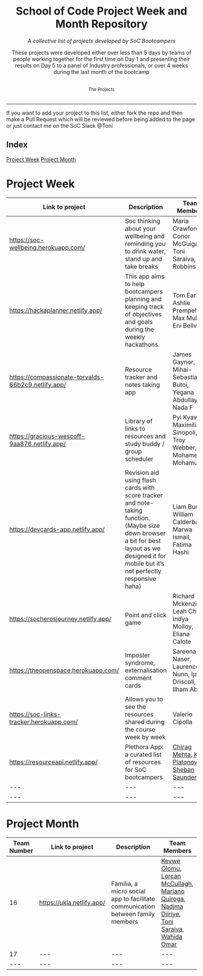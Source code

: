 <div align="center">
    <h1>School of Code Project Week and Month Repository</h1>
    <i>A collective list of projects developed by SoC Bootcampers</i>
    <p>These projects were developed either over less than 5 days by teams of people working together for the first time on Day 1 and presenting their results on Day 5 to a panel of Industry professionals, or over 4 weeks during the last month of the bootcamp</p>
</div>

<br />



<div align="center">
    <sub>The Projects</sub>
    </div><br />

---
If you want to add your project to this list, either fork the repo and then make a Pull Request which will be reviewed before being added to the page or just contact me on the SoC Slack @Toni


## Index
[Project Week](#Project-Week)
[Project Month](#Project-Month)



# Project Week

Link to project | Description | Team Members|
|---|---|---|
|https://soc-wellbeing.herokuapp.com/|Soc thinking about your wellbeing and reminding you to drink water, stand up and take breaks| Maria Crawford, Conor McGuigan, Toni Saraiva, Guy Robbins|
|https://hackaplanner.netlify.app/|This app aims to help bootcampers planning and keeping track of objectives and goals during the weekly hackathons.| Tom Earl, Ashlie Prempeh, Max Muller, Eni Bellver|
|https://compassionate-torvalds-66b2c9.netlify.app/|Resource tracker and notes taking app|James Gaynor, Mihai-Sebastian Butoi, Yegana Abdullayeva, Nada F|
|https://gracious-wescoff-9aa876.netlify.app/|Library of links to resources and study buddy / group scheduler|Pyi Kyaw, Maximiliano Sinopoli, Troy Webber, Mohamed Mohamud|
|https://devcards-app.netlify.app/|Revision aid using flash cards with score tracker and note-taking function. (Maybe size down browser a bit for best layout as we designed it for mobile but it’s not perfectly responsive haha)|Liam Burton, William Calderbank, Marwa Ismail, Fatima Hashi|
|https://socherosjourney.netlify.app/|Point and click game|Richard Mckenzie, Leah Chen, Indya Molloy, Eliana Calote|
|https://theopenspace.herokuapp.com/|Imposter syndrome, externalisation comment cards|Sareena Naser, Laurence Nunn, Ijaz Driscoll, Ilham Abdi|
|https://soc-links-tracker.herokuapp.com/|Allows you to see the resources shared during the course week by week|Valerio Cipolla|
| https://resourceapi.netlify.app/ | Plethora App: a curated list of resources for SoC bootcampers | [Chirag Mehta](https://github.com/chirazzzz), [Kate Platonova](https://github.com/E-K8), [Sheban Saunders](https://github.com/Sheb95) |
|---|---|---|
|---|---|---|


# Project Month

Team Number | Link to project | Description | Team Members|
|---|---|---|---|
| 16 |https://ukla.netlify.app/|Familia, a micro social app to facilitate communication between family members| [Kevwe Olomu](https://github.com/kevweolomu), [Lorcan McCullagh](https://github.com/lorcanmc), [Mariano Quiroga](https://github.com/marianoeq), [Nadjma Diiriye](https://github.com/Najmadiiriye), [Toni Saraiva](https://github.com/Tonisaraiva), [Wahida Omar](https://github.com/wahidaomar)|
| 17 |---|---|---|
|---|---|---|---|

